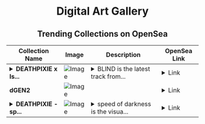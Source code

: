 <div align="center">

# Digital Art Gallery

## Trending Collections on OpenSea

| Collection Name                       | Image                                                                                     | Description                       | OpenSea Link                                                                                          |
|---------------------------------------|-------------------------------------------------------------------------------------------|-----------------------------------|--------------------------------------------------------------------------------------------------------|
| **<details><summary>DEATHPIXIE x Is...</summary>DEATHPIXIE x Isolate.exe - BLIND</details>** | ![Image](https://i.seadn.io/s/raw/files/2672a19dd4a6735f72a9e03dc1fb3e42.png?w=500&auto=format?w=200&auto=format) | <details><summary>BLIND is the latest track from...</summary>BLIND is the latest track from DEATHPIXIE, a virtual artist from the Hume Collective, in collaboration with Isolate.exe</details> | <details><summary>Link</summary>[DEATHPIXIE x Isolate.exe - BLIND](https://opensea.io/collection/deathpixie-x-isolate-exe-blind)</details> |
| **dGEN2** | ![Image](https://i.seadn.io/s/raw/files/e37acdb0fb09b440df55068dbe20a452.gif?w=500&auto=format?w=200&auto=format) |  | <details><summary>Link</summary>[dGEN2](https://opensea.io/collection/dgen2)</details> |
| **<details><summary>DEATHPIXIE - sp...</summary>DEATHPIXIE - speed of darkness</details>** | ![Image](https://i.seadn.io/s/raw/files/f08a225f00573cd6189529f0b137e5db.png?w=500&auto=format?w=200&auto=format) | <details><summary>speed of darkness is the visua...</summary>speed of darkness is the visualizer for BLIND by DEATHPIXIE, a virtual artist from the Hume Collective, in collaboration with Isolate.exe</details> | <details><summary>Link</summary>[DEATHPIXIE - speed of darkness](https://opensea.io/collection/deathpixie-speed-of-darkness)</details> |

</div>
